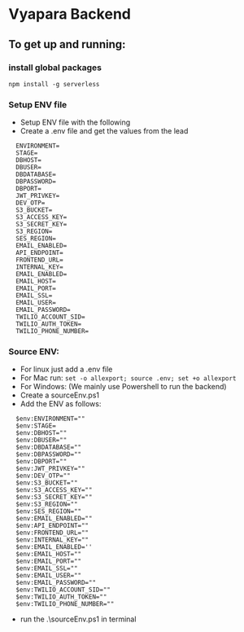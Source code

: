 # Vyapara Backend

## To get up and running:

### install global packages

```
npm install -g serverless
```

### Setup ENV file

- Setup ENV file with the following
- Create a .env file and get the values from the lead

```
  ENVIRONMENT=
  STAGE=
  DBHOST=
  DBUSER=
  DBDATABASE=
  DBPASSWORD=
  DBPORT=
  JWT_PRIVKEY=
  DEV_OTP=
  S3_BUCKET=
  S3_ACCESS_KEY=
  S3_SECRET_KEY=
  S3_REGION=
  SES_REGION=
  EMAIL_ENABLED=
  API_ENDPOINT=
  FRONTEND_URL=
  INTERNAL_KEY=
  EMAIL_ENABLED=
  EMAIL_HOST=
  EMAIL_PORT=
  EMAIL_SSL=
  EMAIL_USER=
  EMAIL_PASSWORD=
  TWILIO_ACCOUNT_SID=
  TWILIO_AUTH_TOKEN=
  TWILIO_PHONE_NUMBER=
```

### Source ENV:

- For linux just add a .env file
- For Mac run:
  `set -o allexport; source .env; set +o allexport`
- For Windows: (We mainly use Powershell to run the backend)
- Create a sourceEnv.ps1
- Add the ENV as follows:

```
  $env:ENVIRONMENT=""
  $env:STAGE=
  $env:DBHOST=""
  $env:DBUSER=""
  $env:DBDATABASE=""
  $env:DBPASSWORD=""
  $env:DBPORT=""
  $env:JWT_PRIVKEY=""
  $env:DEV_OTP=""
  $env:S3_BUCKET=""
  $env:S3_ACCESS_KEY=""
  $env:S3_SECRET_KEY=""
  $env:S3_REGION=""
  $env:SES_REGION=""
  $env:EMAIL_ENABLED=""
  $env:API_ENDPOINT=""
  $env:FRONTEND_URL=""
  $env:INTERNAL_KEY=""
  $env:EMAIL_ENABLED=''
  $env:EMAIL_HOST=""
  $env:EMAIL_PORT=""
  $env:EMAIL_SSL=""
  $env:EMAIL_USER=""
  $env:EMAIL_PASSWORD=""
  $env:TWILIO_ACCOUNT_SID=""
  $env:TWILIO_AUTH_TOKEN=""
  $env:TWILIO_PHONE_NUMBER=""
```

- run the .\sourceEnv.ps1 in terminal
